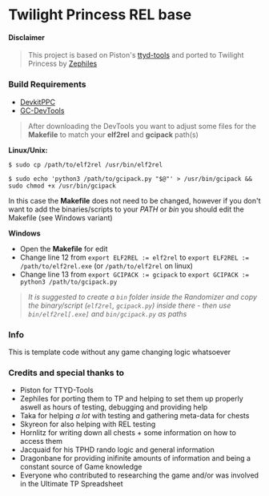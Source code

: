 # Twilight Princess REL base

#### Disclaimer

> This project is based on Piston's [ttyd-tools](https://github.com/PistonMiner/ttyd-tools) and ported to Twilight Princess by [Zephiles](https://github.com//Zephiles)
> 
### Build Requirements
* [DevkitPPC](https://devkitpro.org/)
* [GC-DevTools](https://github.com/zsrtp/GC-DevTools)

> After downloading the DevTools you want to adjust some files for the  **Makefile** to match your **elf2rel** and **gcipack** path(s)

**Linux/Unix:**

`$ sudo cp /path/to/elf2rel /usr/bin/elf2rel`

`$ sudo echo 'python3 /path/to/gcipack.py "$@"' > /usr/bin/gcipack && sudo chmod +x /usr/bin/gcipack`

In this case the **Makefile** does not need to be changed, however if you don't want to add the binaries/scripts to your *PATH* or *bin*  you should edit the Makefile (see Windows variant)

**Windows**
* Open the **Makefile** for edit
* Change line 12 from `export ELF2REL := elf2rel` to `export ELF2REL := /path/to/elf2rel.exe` (or `/path/to/elf2rel` on linux)
* Change line 13 from `export GCIPACK := gcipack` to `export GCIPACK := python3 /path/to/gcipack.py`

> *It is suggested to create a `bin` folder inside the Randomizer and copy the binary/script (`elf2rel`, `gcipack.py`) inside there - then use `bin/elf2rel[.exe]` and `bin/gcipack.py` as paths*

### Info
This is template code without any game changing logic whatsoever

### Credits and special thanks to
* Piston for TTYD-Tools
* Zephiles for porting them to TP and helping to set them up properly aswell as hours of testing, debugging and providing help
* Taka for helping *a lot* with testing and gathering meta-data for chests
* Skyreon for also helping with REL testing
* Hornlitz for writing down all chests + some information on how to access them
* Jacquaid for his TPHD rando logic and general information
* Dragonbane for providing inifinite amounts of information and being a constant source of Game knowledge
* Everyone who contributed to researching the game and/or was involved in the Ultimate TP Spreadsheet
